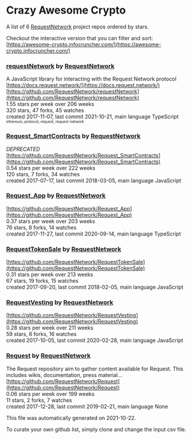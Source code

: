 # Crazy Awesome Crypto
A list of 6 [RequestNetwork](https://github.com/RequestNetwork) project repos ordered by stars.  

Checkout the interactive version that you can filter and sort: 
[https://awesome-crypto.infocruncher.com/](https://awesome-crypto.infocruncher.com/)  


### [requestNetwork](https://github.com/RequestNetwork/requestNetwork) by [RequestNetwork](https://github.com/RequestNetwork)  
A JavaScript library for interacting with the Request Network protocol  
[https://docs.request.network/](https://docs.request.network/)  
[https://github.com/RequestNetwork/requestNetwork](https://github.com/RequestNetwork/requestNetwork)  
1.55 stars per week over 206 weeks  
320 stars, 47 forks, 45 watches  
created 2017-11-07, last commit 2021-10-21, main language TypeScript  
<sub><sup>ethereum, protocol, request, request-network</sup></sub>


### [Request_SmartContracts](https://github.com/RequestNetwork/Request_SmartContracts) by [RequestNetwork](https://github.com/RequestNetwork)  
*DEPRECATED*   
[https://github.com/RequestNetwork/Request_SmartContracts](https://github.com/RequestNetwork/Request_SmartContracts)  
0.54 stars per week over 222 weeks  
120 stars, 7 forks, 34 watches  
created 2017-07-17, last commit 2018-03-05, main language JavaScript  


### [Request_App](https://github.com/RequestNetwork/Request_App) by [RequestNetwork](https://github.com/RequestNetwork)  
  
[https://github.com/RequestNetwork/Request_App](https://github.com/RequestNetwork/Request_App)  
0.37 stars per week over 203 weeks  
76 stars, 8 forks, 14 watches  
created 2017-11-27, last commit 2020-09-14, main language TypeScript  


### [RequestTokenSale](https://github.com/RequestNetwork/RequestTokenSale) by [RequestNetwork](https://github.com/RequestNetwork)  
  
[https://github.com/RequestNetwork/RequestTokenSale](https://github.com/RequestNetwork/RequestTokenSale)  
0.31 stars per week over 213 weeks  
67 stars, 19 forks, 15 watches  
created 2017-09-20, last commit 2018-02-05, main language JavaScript  


### [RequestVesting](https://github.com/RequestNetwork/RequestVesting) by [RequestNetwork](https://github.com/RequestNetwork)  
  
[https://github.com/RequestNetwork/RequestVesting](https://github.com/RequestNetwork/RequestVesting)  
0.28 stars per week over 211 weeks  
59 stars, 6 forks, 16 watches  
created 2017-10-05, last commit 2020-02-28, main language JavaScript  


### [Request](https://github.com/RequestNetwork/Request) by [RequestNetwork](https://github.com/RequestNetwork)  
The Request repository aim to gather content available for Request. This includes wikis, documentation, press material...  
[https://github.com/RequestNetwork/Request](https://github.com/RequestNetwork/Request)  
0.06 stars per week over 199 weeks  
11 stars, 2 forks, 7 watches  
created 2017-12-28, last commit 2019-02-21, main language None  


This file was automatically generated on 2021-10-22.  

To curate your own github list, simply clone and change the input csv file.  